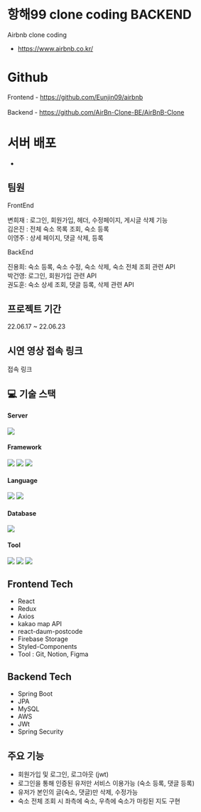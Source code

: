 # 항해99 clone coding BACKEND

Airbnb clone coding

- https://www.airbnb.co.kr/

# Github
Frontend - https://github.com/Eunjin09/airbnb<br/><br/>
Backend  - https://github.com/AirBn-Clone-BE/AirBnB-Clone

# 서버 배포

-

## 팀원

FrontEnd

변희재 : 로그인, 회원가입, 헤더, 수정페이지, 게시글 삭제 기능<br/>
김은진 : 전체 숙소 목록 조회, 숙소 등록  <br/>
이영주 : 상세 페이지, 댓글 삭제, 등록 

BackEnd

진용희: 숙소 등록, 숙소 수정, 숙소 삭제, 숙소 전체 조회 관련 API<br/>
박건영: 로그인, 회원가입 관련 API<br/>
권도훈: 숙소 상세 조회, 댓글 등록, 삭제 관련 API


## 프로젝트 기간

22.06.17 ~ 22.06.23

## 시연 영상 접속 링크

접속 링크

<h2>💻 기술 스택 </h2>

#### Server 
  <img src="https://img.shields.io/badge/aws-232F3E?style=for-the-badge&logo=AmazonAWS&logoColor=white">

#### Framework
  <img src="https://img.shields.io/badge/Spring-6DB33F?style=for-the-badge&logo=Spring&logoColor=white"> <img src="https://img.shields.io/badge/Springboot-6DB33F?style=for-the-badge&logo=Springboot&logoColor=white"> <img src="https://img.shields.io/badge/react-61DAFB?style=for-the-badge&logo=react&logoColor=black">
  
#### Language
  <img src="https://img.shields.io/badge/JAVA-007396?style=for-the-badge&logo=java&logoColor=white"> <img src="https://img.shields.io/badge/javascript-F7DF1E?style=for-the-badge&logo=javascript&logoColor=black"> 
  
#### Database
  <img src="https://img.shields.io/badge/mysql-4479A1?style=for-the-badge&logo=mysql&logoColor=white">
  
#### Tool
  <img src="https://img.shields.io/badge/gradle-02303A?style=for-the-badge&logo=gradle&logoColor=white"> <img src="https://img.shields.io/badge/Git-00000?style=for-the-badge&logo=Git&logoColor=F05032]"/> <img src="https://img.shields.io/badge/Github-181717?style=for-the-badge&logo=Github&logoColor=white]"/>
  
## Frontend Tech
- React<br/>
- Redux<br/>
- Axios<br/>
- kakao map API<br/>
- react-daum-postcode<br/>
- Firebase Storage<br/>
- Styled-Components<br/>
- Tool : Git, Notion, Figma


## Backend Tech

- Spring Boot<br/>
- JPA<br/>
- MySQL<br/>
- AWS<br/>
- JWt
- Spring Security<br/>

## 주요 기능

- 회원가입 및 로그인, 로그아웃 (jwt)<br/>
- 로그인을 통해 인증된 유저만 서비스 이용가능 (숙소 등록, 댓글 등록)<br/>
- 유저가 본인의 글(숙소, 댓글)만 삭제, 수정가능<br/>
- 숙소 전체 조회 시 좌측에 숙소, 우측에 숙소가 마킹된 지도 구현
